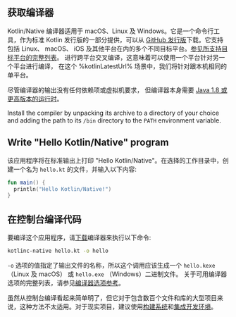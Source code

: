 [//]: # (title: Kotlin/Native 入门——使用命令行编译器)

## 获取编译器

Kotlin/Native 编译器适用于 macOS、Linux 及 Windows。它是一个命令行工具，作为标准 Kotlin 发行版的<!--
-->一部分提供，可以从 [GitHub 发行版](%kotlinLatestUrl%)下载。它支持包括
Linux、 macOS、 iOS 及其他平台在内的多个不同目标平台。[参见所支持目标平台的完整列表](native-target-support.md)。
进行跨平台交叉编译，这意味着可以使用一个平台针对另一个平台进行编译，
在这个 %kotlinLatestUrl% 场景中，我们将针对跟本机相同的单平台。

尽管编译器的输出没有任何依赖项或虚拟机要求，
但编译器本身需要 [Java 1.8 或更高版本的运行时](https://jdk.java.net/11/)。

Install the compiler by unpacking its archive to a directory of your choice and adding the path to its `/bin` directory
to the `PATH` environment variable.

## Write "Hello Kotlin/Native" program

该应用程序将在标准输出上打印 "Hello Kotlin/Native"。在选择的工作目录中，创建一个名为
`hello.kt` 的文件，并输入以下内容:

```kotlin
fun main() {
  println("Hello Kotlin/Native!")
}
```

## 在控制台编译代码

要编译这个应用程序，请[下载](https://github.com/JetBrains/kotlin/releases)<!--
-->编译器来执行以下命令:

```bash
kotlinc-native hello.kt -o hello
```

`-o` 选项的值指定了输出文件的名称，所以这个调用应该生成一个 `hello.kexe` （Linux 及 macOS）
或 `hello.exe` （Windows）二进制文件。
关于可用编译器选项的完整列表，请参见[编译器选项参考](compiler-reference.md)。

虽然从控制台编译看起来简单明了，但它<!--
-->对于包含数百个文件和库的大型项目来说，这种方法不太适用。对于现实项目，建议<!--
-->使用[构建系统](native-gradle)和[集成开发环境](native-get-started)。
